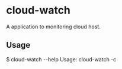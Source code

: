 # cloud-watch

A application to monitoring cloud host.

## Usage
$ cloud-watch --help
  Usage:
    cloud-watch -c <file>
